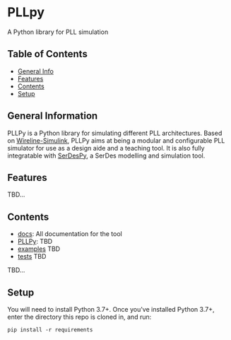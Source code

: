 # PLLpy
A Python library for PLL simulation

## Table of Contents
* [General Info](#general-information)
* [Features](#features)
* [Contents](#contents)
* [Setup](#setup)

## General Information

PLLPy is a Python library for simulating different PLL architectures. Based on [Wireline-Simulink](https://github.com/tchancarusone/Wireline-Simulink), PLLPy aims at being a modular and configurable PLL simulator
for use as a design aide and a teaching tool. It is also fully integratable with [SerDesPy](https://github.com/richard259/serdespy), a SerDes modelling and simulation tool.

## Features
TBD...

## Contents
  * [docs](docs/): All documentation for the tool
  * [PLLPy](PLLPy/): TBD
  * [examples](examples/) TBD
  * [tests](tests/) TBD

  TBD...

## Setup
You will need to install Python 3.7+. Once you've installed Python 3.7+, enter the directory this repo is cloned in, and run:
```
pip install -r requirements
```


